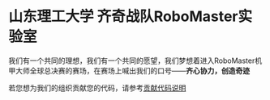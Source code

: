 # 山东理工大学 齐奇战队RoboMaster实验室

我们有一个共同的理想，我们有一个共同的愿望，我们梦想着进入RoboMaster机甲大师全球总决赛的赛场，在赛场上喊出我们的口号——**齐心协力，创造奇迹**

若您想为我们的组织贡献您的代码，请参考[贡献代码说明](贡献代码简要说明/贡献代码简要说明.md)

